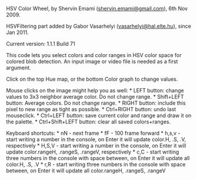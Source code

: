 HSV Color Wheel, by Shervin Emami (shervin.emami@gmail.com), 6th Nov 2009.

HSVFiltering part added by Gabor Vasarhelyi (vasarhelyi@hal.elte.hu), since Jan 2011.

Current version: 1.1.1 Build 71

This code lets you select colors and color ranges in HSV color space for colored blob detection. An input image or video file is needed as a first argument.

Click on the top Hue map, or the bottom Color graph to change values.

Mouse clicks on the image might help you as well:
    * LEFT button: change values to 3x3 neighbor average color. Do not change range.
    * Shift+LEFT button: Average colors. Do not change range.
    * RIGHT button: include this pixel to new range as tight as possible.
    * Ctrl+RIGHT button: undo last mouseclick.
    * Ctrl+LEFT button: save current color and range and draw it on the palette.
    * Ctrl+Shift+LEFT button: clear all saved colors+ranges.

Keyboard shortcuts:
    * nN - next frame
    * fF - 100 frame forward
    * h,s,v - start writing a number in the console, on Enter it will update color.H, .S, .V, respectively
    * H,S,V - start writing a number in the console, on Enter it will update color.rangeH, .rangeS, .rangeV, respectively
    * c,C   - start writing three numbers in the console with space between, on Enter it will update all color.H, .S, .V
    * r,R   - start writing three numbers in the console with space between, on Enter it will update all color.rangeH, .rangeS, .rangeV
